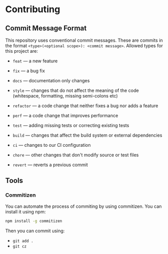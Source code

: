 # Contributing

## Commit Message Format

This repository uses conventional commit messages. These are commits in the
format `<type>(<optional scope>): <commit message>`. Allowed types for this
project are:

-   `feat` — a new feature

-   `fix` — a bug fix

-   `docs` — documentation only changes

-   `style` — changes that do not affect the meaning of the code
    (whitespace, formatting, missing semi-colons etc)

-   `refactor` — a code change that neither fixes a bug nor adds a feature

-   `perf` — a code change that improves performance

-   `test` — adding missing tests or correcting existing tests

-   `build` — changes that affect the build system or external dependencies

-   `ci` — changes to our CI configuration

-   `chore` — other changes that don't modify source or test files

-   `revert` — reverts a previous commit

## Tools

### Commitizen

You can automate the process of commiting by using commitizen. You can install
it using npm:

```bash
npm install -g commitizen
```

Then you can commit using:

-   `git add .`
-   `git cz`
